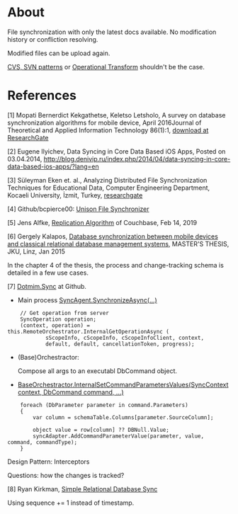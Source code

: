 # About

File synchronization with only the latest docs available. No modification history
or confliction resolving.

Modified files can be upload again.

[CVS, SVN patterns](https://stackoverflow.com/a/36028146) or
[Operational Transform](https://en.wikipedia.org/wiki/Operational_transformation)
shouldn't be the case.

# References

[1] Mopati Bernerdict Kekgathetse, Keletso Letsholo,
A survey on database synchronization algorithms for mobile device,
April 2016Journal of Theoretical and Applied Information Technology 86(1):1,
[download at ResearchGate](https://www.researchgate.net/publication/300187546_A_survey_on_database_synchronization_algorithms_for_mobile_device)

[2] Eugene Ilyichev, Data Syncing in Core Data Based iOS Apps, Posted on 03.04.2014,
http://blog.denivip.ru/index.php/2014/04/data-syncing-in-core-data-based-ios-apps/?lang=en

[3] Süleyman Eken et. al., Analyzing Distributed File Synchronization Techniques for
Educational Data, Computer Engineering Department, Kocaeli University, İzmit, Turkey, [researchgate](https://www.researchgate.net/publication/260336042_Analyzing_distributed_file_synchronization_techniques_for_educational_data)

[4] Github/bcpierce00: [Unison File Synchronizer](https://github.com/bcpierce00/unison)

[5] Jens Alfke, [Replication Algorithm](https://github.com/couchbase/couchbase-lite-ios/wiki/Replication-Algorithm) of Couchbase, Feb 14, 2019

[6] Gergely Kalapos, [Database synchronization between mobile devices and classical relational database management systems](https://epub.jku.at/download/pdf/383708), MASTER'S THESIS, JKU, Linz, Jan 2015

In the chapter 4 of the thesis, the process and change-tracking schema is detailed in a few use cases.

[7] [Dotmim.Sync](https://github.com/Mimetis/Dotmim.Sync) at Github.

- Main process [SyncAgent.SynchronizeAsync(...)](https://github.com/Mimetis/Dotmim.Sync/blob/2f77ac3c1bdec414125943ed6c16c35a98c734e4/Projects/Dotmim.Sync.Core/SyncAgent.cs#L323)

```
    // Get operation from server
    SyncOperation operation;
    (context, operation) = this.RemoteOrchestrator.InternalGetOperationAsync (
            sScopeInfo, cScopeInfo, cScopeInfoClient, context,
            default, default, cancellationToken, progress);
```
- (Base)Orchestractor:

    Compose all args to an executabl DbCommand object.

- [BaseOrchestractor.InternalSetCommandParametersValues(SyncContext context, DbCommand command, ...)](https://github.com/Mimetis/Dotmim.Sync/blob/2f77ac3c1bdec414125943ed6c16c35a98c734e4/Projects/Dotmim.Sync.Core/Orchestrators/Commands/BaseOrchestrator.Commands.cs#L117-L118)

```
    foreach (DbParameter parameter in command.Parameters) 
    {
        var column = schemaTable.Columns[parameter.SourceColumn];

        object value = row[column] ?? DBNull.Value;
        syncAdapter.AddCommandParameterValue(parameter, value, command, commandType);
    }
```
Design Pattern: Interceptors

Questions: how the changes is tracked?

[8]  Ryan Kirkman, [Simple Relational Database Sync](http://ryankirkman.com/2013/02/03/simple-relational-database-sync.html)

Using sequence += 1 instead of timestamp.